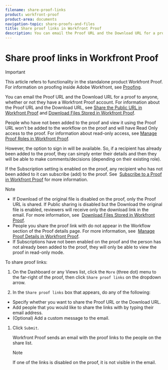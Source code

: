 ```yaml
---
filename: share-proof-links
product: workfront-proof
product-area: documents
navigation-topic: share-proofs-and-files
title: Share proof links in Workfront Proof
description: You can email the Proof URL and the Download URL for a proof to anyone, whether or not they have a Workfront Proof account. For information about the Proof URL and the Download URL, see Share the Public URL in Workfront Proof and Download Files Stored in Workfront Proof.
---
```


# Share proof links in Workfront Proof

>[!IMPORTANT]
>
>This article refers to functionality in the standalone product Workfront Proof. For information on proofing inside Adobe Workfront, see [Proofing](../../../review-and-approve-work/proofing/proofing.md).

You can email the Proof URL and the Download URL for a proof to anyone, whether or not they have a Workfront Proof account. For information about the Proof URL and the Download URL, see [Share the Public URL in Workfront Proof](../../../workfront-proof/wp-work-proofsfiles/share-proofs-and-files/share-public-url.md) and [Download Files Stored in Workfront Proof](../../../workfront-proof/wp-work-proofsfiles/manage-your-work/download-files-stored.md).

People who have not been added to the proof and view it using the Proof URL won't be added to the workflow on the proof and will have Read Only access to the proof. For information about read-only access, see [Manage Proof Roles in Workfront Proof](../../../workfront-proof/wp-work-proofsfiles/share-proofs-and-files/manage-proof-roles.md).

However, the option to sign in will be available. So, if a recipient has already been added to the proof, they can simply enter their details and then they will be able to make comments/decisions&nbsp;(depending on their existing role).

If the Subscription setting&nbsp;is enabled on the proof, any recipient&nbsp;who has not been added to it can subscribe (add) to the proof. See&nbsp; [Subscribe to a Proof in Workfront Proof](../../../workfront-proof/wp-work-proofsfiles/share-proofs-and-files/subscribe-to-proof.md)&nbsp;for more information.

>[!NOTE]
>
>* If Download of the original file is disabled on the proof, only the Proof URL is shared. If Public sharing is disabled but the Download the original file is enabled, reviewers will receive&nbsp;only the download link in the email.&nbsp;For more information, see&nbsp; [Download Files Stored in Workfront Proof](../../../workfront-proof/wp-work-proofsfiles/manage-your-work/download-files-stored.md).
>* People you share the proof link with do not appear in the Workflow section of the Proof details page. For more information, see&nbsp; [Manage Proof Details in Workfront Proof](../../../workfront-proof/wp-work-proofsfiles/manage-your-work/manage-proof-details.md).
>* If Subscriptions have not been enabled on the proof and the person has not already been added to the proof, they will only be able to view the proof in read-only&nbsp;mode.&nbsp;&nbsp; 
>

To share proof links:

1. On the Dashboard or any Views list, click the `More` (three dot) menu to the far-right of the proof, then click `Share proof links` on the dropdown arrow.

1. In the `Share proof links` box that appears, do any of the following:

  * Specify whether you want to share the Proof URL&nbsp;or the Download URL.
  * Add people that you would like to share the links with by typing their email address.
  * (Optional) Add a custom message to the email.

1. Click `Submit`.

   Workfront Proof sends an email with the proof links to the people on the share list.

   >[!NOTE]
   >
   >If one of the links is disabled on the proof, it is not visible in the email.

